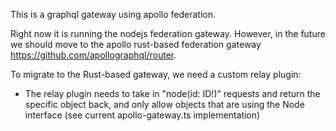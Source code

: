 This is a graphql gateway using apollo federation.

Right now it is running the nodejs federation gateway. However, in the future we should move to the apollo rust-based
federation gateway https://github.com/apollographql/router.

To migrate to the Rust-based gateway, we need a custom relay plugin:

- The relay plugin needs to take in "node(id: ID!)" requests and return the specific object back, and only allow objects
  that are using the Node interface (see current apollo-gateway.ts implementation)
